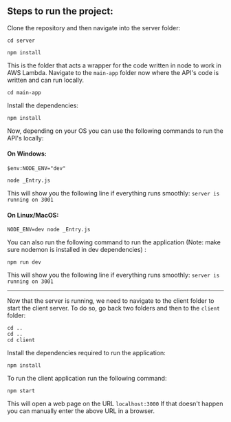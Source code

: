
## Steps to run the project:

Clone the repository and then navigate into the server folder:
```properties 
cd server
```
```properties
npm install
```
This is the folder that acts a wrapper for the code written in node to work in AWS Lambda.
Navigate to the ```main-app``` folder now where the API's code is written and can run locally.
```properties
cd main-app
```
Install the dependencies:
```properties
npm install
```
Now, depending on your OS you can use the following commands to run the API's locally:
#### On Windows:
```properties
$env:NODE_ENV="dev"
```
```properties
node _Entry.js
```

This will show you the following line if everything runs smoothly:
```server is running on 3001```

#### On Linux/MacOS:
```properties
NODE_ENV=dev node _Entry.js
```
You can also run the following command to run the application (Note: make sure nodemon is installed in dev dependencies) :
```properties
npm run dev
```
This will show you the following line if everything runs smoothly:
```server is running on 3001```


---

Now that the server is running, we need to navigate to the client folder to start the client server. To do so, go back two folders and then to the ```client``` folder:
```properties
cd .. 
cd ..
cd client
```
Install the dependencies required to run the application:
```properties
npm install
```
To run the client application run the following command:
```properties
npm start
```
This will open a web page on the URL ```localhost:3000```
If that doesn't happen you can manually enter the above URL in a browser.




